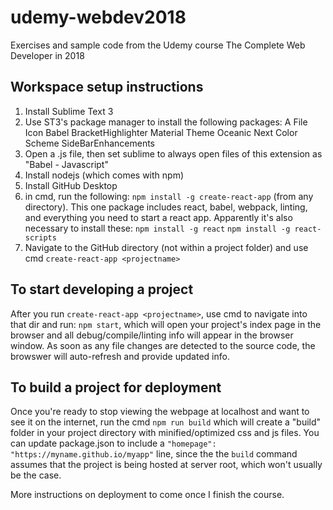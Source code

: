 # udemy-webdev2018
Exercises and sample code from the Udemy course The Complete Web Developer in 2018

## Workspace setup instructions
1. Install Sublime Text 3
2. Use ST3's package manager to install the following packages:
	A File Icon
	Babel
	BracketHighlighter
	Material Theme
	Oceanic Next Color Scheme
	SideBarEnhancements
3. Open a .js file, then set sublime to always open files of this extension as "Babel - Javascript"
4. Install nodejs (which comes with npm)
5. Install GitHub Desktop
6. in cmd, run the following:
	`npm install -g create-react-app` (from any directory). This one package includes react, babel, webpack, linting, and everything you need to start a react app.
	Apparently it's also necessary to install these:
	`npm install -g react`
	`npm install -g react-scripts`
7. Navigate to the GitHub directory (not within a project folder) and use cmd `create-react-app <projectname>`


## To start developing a project
After you run `create-react-app <projectname>`, use cmd to navigate into that dir and run:
`npm start`, which will open your project's index page in the browser and all debug/compile/linting info will appear in the browser window. As soon as any file changes are detected to the source code, the browswer will auto-refresh and provide updated info.

## To build a project for deployment
Once you're ready to stop viewing the webpage at localhost and want to see it on the internet, run the cmd `npm run build` which will create a "build" folder in your project directory with minified/optimized css and js files. You can update package.json to include a `"homepage": "https://myname.github.io/myapp"` line, since the the `build` command assumes that the project is being hosted at server root, which won't usually be the case.

More instructions on deployment to come once I finish the course.